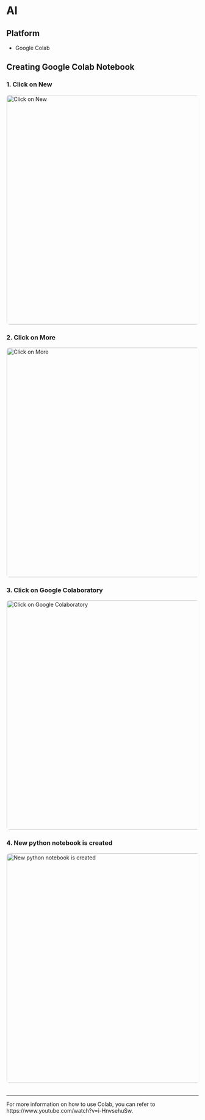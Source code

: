 # AI

## Platform
- Google Colab
<div><h2><a>Creating Google Colab Notebook</a></h2></div>

<div><h3>1. Click on New</h3>
<img src="https://images.tango.us/workflows/6ff52757-9b5d-4729-8e69-0ab6447eb3db/steps/3363787c-0675-485d-bbbd-334a698c28c8/d087ba4b-94fb-49b8-b634-97ecf82848b7.png?fm=png&crop=focalpoint&fit=crop&fp-x=0.0598&fp-y=0.1349&fp-z=2.5127&w=1200&border=2%2CF4F2F7&border-radius=8%2C8%2C8%2C8&border-radius-inner=8%2C8%2C8%2C8&blend-align=bottom&blend-mode=normal&blend-x=0&blend-w=1200&blend64=aHR0cHM6Ly9pbWFnZXMudGFuZ28udXMvc3RhdGljL21hZGUtd2l0aC10YW5nby13YXRlcm1hcmstdjIucG5n&mark-x=33&mark-y=182&m64=aHR0cHM6Ly9pbWFnZXMudGFuZ28udXMvc3RhdGljL2JsYW5rLnBuZz9tYXNrPWNvcm5lcnMmYm9yZGVyPTYlMkNGRjc0NDImdz0yOTUmaD0xNzQmZml0PWNyb3AmY29ybmVyLXJhZGl1cz0xMA%3D%3D" style="border-radius: 8px; border: 1px solid #F4F2F7;" width="600" alt="Click on New" />
</div>

<div><h3>2. Click on More</h3>
<img src="https://images.tango.us/workflows/6ff52757-9b5d-4729-8e69-0ab6447eb3db/steps/b371b532-91b7-4f7d-97b9-f891a4f933b2/88ddcd6e-429f-49ce-b8f4-738d893422a7.png?fm=png&crop=focalpoint&fit=crop&fp-x=0.1585&fp-y=0.4744&fp-z=1.6796&w=1200&border=2%2CF4F2F7&border-radius=8%2C8%2C8%2C8&border-radius-inner=8%2C8%2C8%2C8&blend-align=bottom&blend-mode=normal&blend-x=0&blend-w=1200&blend64=aHR0cHM6Ly9pbWFnZXMudGFuZ28udXMvc3RhdGljL21hZGUtd2l0aC10YW5nby13YXRlcm1hcmstdjIucG5n&mark-x=22&mark-y=361&m64=aHR0cHM6Ly9pbWFnZXMudGFuZ28udXMvc3RhdGljL2JsYW5rLnBuZz9tYXNrPWNvcm5lcnMmYm9yZGVyPTYlMkNGRjc0NDImdz01OTUmaD03MyZmaXQ9Y3JvcCZjb3JuZXItcmFkaXVzPTEw" style="border-radius: 8px; border: 1px solid #F4F2F7;" width="600" alt="Click on More" />
</div>

<div><h3>3. Click on Google Colaboratory</h3>
<img src="https://images.tango.us/workflows/6ff52757-9b5d-4729-8e69-0ab6447eb3db/steps/93a769c2-517f-4c2f-a9cc-fb9c33ecfbec/91d83414-43d1-4b3e-81c7-17776ccfc751.png?fm=png&crop=focalpoint&fit=crop&fp-x=0.4467&fp-y=0.6594&fp-z=1.6796&w=1200&border=2%2CF4F2F7&border-radius=8%2C8%2C8%2C8&border-radius-inner=8%2C8%2C8%2C8&blend-align=bottom&blend-mode=normal&blend-x=0&blend-w=1200&blend64=aHR0cHM6Ly9pbWFnZXMudGFuZ28udXMvc3RhdGljL21hZGUtd2l0aC10YW5nby13YXRlcm1hcmstdjIucG5n&mark-x=302&mark-y=361&m64=aHR0cHM6Ly9pbWFnZXMudGFuZ28udXMvc3RhdGljL2JsYW5rLnBuZz9tYXNrPWNvcm5lcnMmYm9yZGVyPTYlMkNGRjc0NDImdz01OTUmaD03MyZmaXQ9Y3JvcCZjb3JuZXItcmFkaXVzPTEw" style="border-radius: 8px; border: 1px solid #F4F2F7;" width="600" alt="Click on Google Colaboratory" />
</div>

<div><h3>4. New python notebook is created</h3>
<img src="https://images.tango.us/workflows/6ff52757-9b5d-4729-8e69-0ab6447eb3db/steps/e0c756de-2b7d-43c2-9579-e758278db78e/3c228259-7b93-4555-b5bf-1ef666f87f9c.png?fm=png&crop=focalpoint&fit=crop&fp-x=0.5293&fp-y=0.4719&w=1200&border=2%2CF4F2F7&border-radius=8%2C8%2C8%2C8&border-radius-inner=8%2C8%2C8%2C8&blend-align=bottom&blend-mode=normal&blend-x=0&blend-w=1200&blend64=aHR0cHM6Ly9pbWFnZXMudGFuZ28udXMvc3RhdGljL21hZGUtd2l0aC10YW5nby13YXRlcm1hcmstdjIucG5n&mark-x=111&mark-y=144&m64=aHR0cHM6Ly9pbWFnZXMudGFuZ28udXMvc3RhdGljL2JsYW5rLnBuZz9tYXNrPWNvcm5lcnMmYm9yZGVyPTQlMkNGRjc0NDImdz0xMDExJmg9MzkmZml0PWNyb3AmY29ybmVyLXJhZGl1cz0xMA%3D%3D" style="border-radius: 8px; border: 1px solid #F4F2F7;" width="600" alt="New python notebook is created" />
</div>

<br/>
<hr/>
For more information on how to use Colab, you can refer to https://www.youtube.com/watch?v=i-HnvsehuSw.
